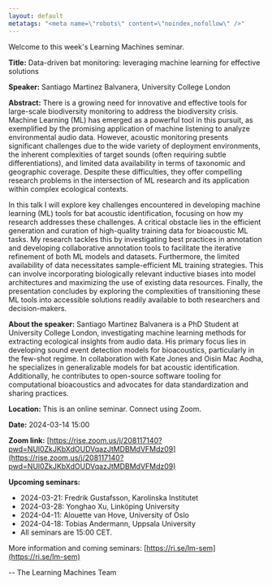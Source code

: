 ```yaml
---
layout: default
metatags: "<meta name=\"robots\" content=\"noindex,nofollow\" />"
---
```

Welcome to this week's Learning Machines seminar.

**Title:** Data-driven bat monitoring: leveraging machine learning for effective solutions

**Speaker:** Santiago Martinez Balvanera, University College London

**Abstract:** There is a growing need for innovative and effective tools for large-scale biodiversity monitoring to address the biodiversity crisis. Machine Learning (ML) has emerged as a powerful tool in this pursuit, as exemplified by the promising application of machine listening to analyze environmental audio data. However, acoustic monitoring presents significant challenges due to the wide variety of deployment environments, the inherent complexities of target sounds (often requiring subtle differentiations), and limited data availability in terms of taxonomic and geographic coverage. Despite these difficulties, they offer compelling research problems in the intersection of ML research and its application within complex ecological contexts.

In this talk I will explore key challenges encountered in developing machine learning (ML) tools for bat acoustic identification, focusing on how my research addresses these challenges. A critical obstacle lies in the efficient generation and curation of high-quality training data for bioacoustic ML tasks. My research tackles this by investigating best practices in annotation and developing collaborative annotation tools to facilitate the iterative refinement of both ML models and datasets. Furthermore, the limited availability of data necessitates sample-efficient ML training strategies. This can involve incorporating biologically relevant inductive biases into model architectures and maximizing the use of existing data resources. Finally, the presentation concludes by exploring the complexities of transitioning these ML tools into accessible solutions readily available to both researchers and decision-makers.

**About the speaker:** Santiago Martinez Balvanera is a PhD Student at University College London, investigating machine learning methods for extracting ecological insights from audio data. His primary focus lies in developing sound event detection models for bioacoustics, particularly in the few-shot regime. In collaboration with Kate Jones and Oisin Mac Aodha, he specializes in generalizable models for bat acoustic identification. Additionally, he contributes to open-source software tooling for computational bioacoustics and advocates for data standardization and sharing practices.

**Location:** This is an online seminar. Connect using Zoom.

**Date:** 2024-03-14 15:00

**Zoom link:** [https://rise.zoom.us/j/208117140?pwd=NUl0ZkJKbXdOUDVqazJtMDBMdVFMdz09](https://rise.zoom.us/j/208117140?pwd=NUl0ZkJKbXdOUDVqazJtMDBMdVFMdz09)

**Upcoming seminars:**

* 2024-03-21: Fredrik Gustafsson, Karolinska Institutet
* 2024-03-28: Yonghao Xu, Linköping University
* 2024-04-11: Alouette van Hove, University of Oslo
* 2024-04-18: Tobias Andermann, Uppsala University
* All seminars are 15:00 CET.

More information and coming seminars: [https://ri.se/lm-sem](https://ri.se/lm-sem)

-- The Learning Machines Team

